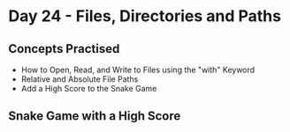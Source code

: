 # Day 24 - Files, Directories and Paths
## Concepts Practised
- How to Open, Read, and Write to Files using the "with" Keyword
- Relative and Absolute File Paths
- Add a High Score to the Snake Game
## Snake Game with a High Score

